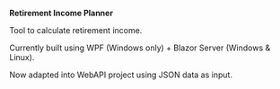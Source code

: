 **Retirement Income Planner**

Tool to calculate retirement income.

Currently built using WPF (Windows only) + Blazor Server (Windows & Linux).

Now adapted into WebAPI project using JSON data as input.
